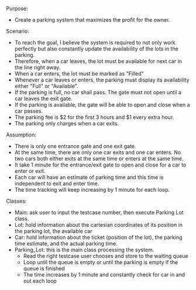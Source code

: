 
Purpose: 
- Create a parking system that maximizes the profit for the owner.

Scenario:
- To reach the goal, I believe the system is required to not only work perfectly but also constantly update the availability of the lots in the parking.
- Therefore, when a car leaves, the lot must be available for next car in the line right away. 
- When a car enters, the lot must be marked as "Filled"
- Whenever a car leaves or enters, the parking must display its availability either "Full" or "Available".
- If the parking is full, no car shall pass. The gate must not open until a car leaves the exit gate.
- If the parking is available, the gate will be able to open and close when a car passes.
- The parking fee is $2 for the first 3 hours and $1 every extra hour.
- The parking only charges when a car exits.

Assumption: 
- There is only one entrance gate and one exit gate.
- At the same time, there are only one car exits and one car enters. No two cars both either exits at the same time or enters at the same time.
- It take 1 minute for the entrance/exit gate to open and close for a car to enter or exit.
- Each car will have an estimate of parking time and this time is independent to exit and enter time.
- The time tracking will keep increasing by 1 minute for each loop.

Classes:
- Main: ask user to input the testcase number, then execute Parking Lot class.
- Lot: hold information about the cartesian coordinates of its position in the parking lot, the available car
- Car: hold information about the ticket (position of the lot), the parking time estimate, and the actual parking time.
- Parking_Lot: this is the main class processing the system.
	+ Read the right testcase user chooses and store to the waiting queue
	+ Loop until the queue is empty or until the parking is empty if the queue is finished 
	+ The time increases by 1 minute and constantly check for car in and out each loop
